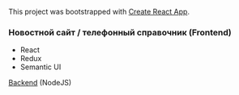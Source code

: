 This project was bootstrapped with [Create React App](https://github.com/facebookincubator/create-react-app).

### Новостной сайт / телефонный справочник (Frontend)

- React
- Redux
- Semantic UI

[Backend](https://github.com/ATrifonenko/localRadSite_nodeServer) (NodeJS)
